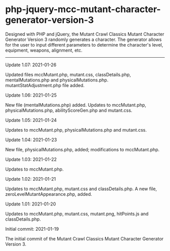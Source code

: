 # php-jquery-mcc-mutant-character-generator-version-3
Designed with PHP and jQuery, the Mutant Crawl Classics Mutant Character Generator Version 3 randomly generates a character. The generator allows for the user to input different parameters to determine the character's level, equipment, weapons, alignment, etc.


--------------------------

Update 1.07: 2021-01-26

Updated files mccMutant.php, mutant.css, classDetails.php, mentalMutations.php and physicalMutations.php.  mutantStatAdjustment.php file added. 

Update 1.06: 2021-01-25

New file (mentalMutations.php) added.  Updates to mccMutant.php, physicalMutations.php, abilityScoreGen.php and mutant.css.

Update 1.05: 2021-01-24

Updates to mccMutant.php, physicalMutations.php and mutant.css.

Update 1.04: 2021-01-23

New file, physicalMutations.php, added; modifications to mccMutant.php.

Update 1.03: 2021-01-22

Updates to mccMutant.php.

Update 1.02: 2021-01-21

Updates to mccMutant.php, mutant.css and classDetails.php.  A new file, zeroLevelMutantAppearance.php, added.

Update 1.01: 2021-01-20

Updates to mccMutant.php, mutant.css, mutant.png, hitPoints.js and classDetails.php.

Initial commit: 2021-01-19

The initial commit of the Mutant Crawl Classics Mutant Character Generator Version 3.
